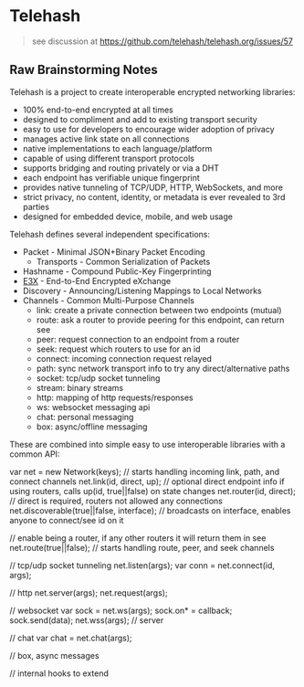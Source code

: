 Telehash
========

> see discussion at
> https://github.com/telehash/telehash.org/issues/57

## Raw Brainstorming Notes

Telehash is a project to create interoperable encrypted networking libraries:

* 100% end-to-end encrypted at all times
* designed to compliment and add to existing transport security
* easy to use for developers to encourage wider adoption of privacy
* manages active link state on all connections
* native implementations to each language/platform
* capable of using different transport protocols
* supports bridging and routing privately or via a DHT
* each endpoint has verifiable unique fingerprint
* provides native tunneling of TCP/UDP, HTTP, WebSockets, and more
* strict privacy, no content, identity, or metadata is ever revealed to 3rd parties
* designed for embedded device, mobile, and web usage

Telehash defines several independent specifications:

* Packet - Minimal JSON+Binary Packet Encoding
  * Transports - Common Serialization of Packets
* Hashname - Compound Public-Key Fingerprinting
* [E3X](E3X.md) - End-to-End Encrypted eXchange
* Discovery - Announcing/Listening Mappings to Local Networks
* Channels - Common Multi-Purpose Channels
  * link: create a private connection between two endpoints (mutual)
  * route: ask a router to provide peering for this endpoint, can return see
  * peer: request connection to an endpoint from a router
  * seek: request which routers to use for an id
  * connect: incoming connection request relayed
  * path: sync network transport info to try any direct/alternative paths
  * socket: tcp/udp socket tunneling
  * stream: binary streams
  * http: mapping of http requests/responses
  * ws: websocket messaging api
  * chat: personal messaging
  * box: async/offline messaging

These are combined into simple easy to use interoperable libraries with a common API:

var net = new Network(keys); // starts handling incoming link, path, and connect channels
net.link(id, direct, up); // optional direct endpoint info if using routers, calls up(id, true||false) on state changes
net.router(id, direct); // direct is required, routers not allowed any connections
net.discoverable(true||false, interface); // broadcasts on interface, enables anyone to connect/see id on it

// enable being a router, if any other routers it will return them in see
net.route(true||false); // starts handling route, peer, and seek channels

// tcp/udp socket tunneling
net.listen(args);
var conn = net.connect(id, args);

// http
net.server(args);
net.request(args);

// websocket
var sock = net.ws(args);
sock.on* = callback;
sock.send(data);
net.wss(args); // server

// chat
var chat = net.chat(args);

// box, async messages

// internal hooks to extend

